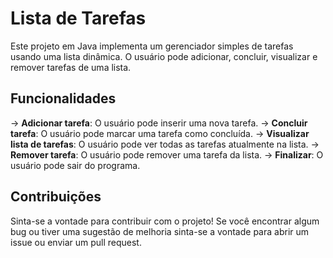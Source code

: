 # Lista de Tarefas

Este projeto em Java implementa um gerenciador simples de tarefas usando uma lista dinâmica. O usuário pode adicionar, concluir, visualizar e remover tarefas de uma lista.

## Funcionalidades

-> **Adicionar tarefa**: O usuário pode inserir uma nova tarefa.
-> **Concluir tarefa**: O usuário pode marcar uma tarefa como concluída.
-> **Visualizar lista de tarefas**: O usuário pode ver todas as tarefas atualmente na lista.
-> **Remover tarefa**: O usuário pode remover uma tarefa da lista.
-> **Finalizar**: O usuário pode sair do programa.

## Contribuições 

Sinta-se a vontade para contribuir com o projeto! Se você encontrar algum bug ou tiver uma sugestão de melhoria sinta-se a vontade para abrir um issue ou enviar um pull request.
